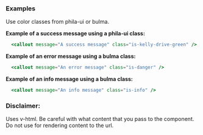 ### Examples
Use color classes from phila-ui or bulma.

**Example of a success message using a phila-ui class:**
<Callout message="A success message" class="is-danger"/>
```jsx
  <callout message="A success message" class="is-kelly-drive-green" />
```

**Example of an error message using a bulma class:**
```jsx
  <callout message="An error message" class="is-danger" />
```

**Example of an info message using a bulma class:**
```jsx
  <callout message="An info message" class="is-info" />
```

### Disclaimer:
Uses v-html. Be careful with what content that you pass to the component. Do not use for rendering content to the url.
